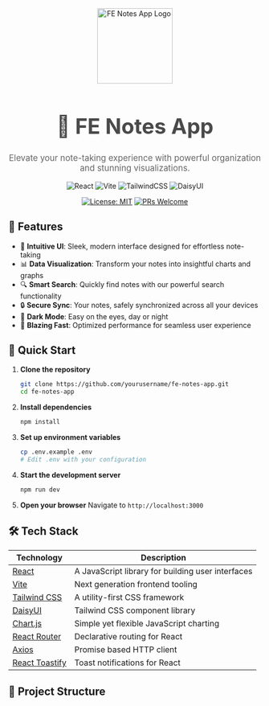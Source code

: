 <div align="center">
  <img src="https://your-app-logo-url.com/logo.png" alt="FE Notes App Logo" width="150" height="150">

  <h1 style="font-size: 3em; color: #4a4a4a;">📝 FE Notes App</h1>

  <p style="font-size: 1.2em; color: #666;">Elevate your note-taking experience with powerful organization and stunning visualizations.</p>

  ![React](https://img.shields.io/badge/React-20232A?style=for-the-badge&logo=react&logoColor=61DAFB)
  ![Vite](https://img.shields.io/badge/Vite-B73BFE?style=for-the-badge&logo=vite&logoColor=FFD62E)
  ![TailwindCSS](https://img.shields.io/badge/Tailwind_CSS-38B2AC?style=for-the-badge&logo=tailwind-css&logoColor=white)
  ![DaisyUI](https://img.shields.io/badge/DaisyUI-5A0EF8?style=for-the-badge&logo=daisyui&logoColor=white)

  [![License: MIT](https://img.shields.io/badge/License-MIT-yellow.svg)](https://opensource.org/licenses/MIT)
  [![PRs Welcome](https://img.shields.io/badge/PRs-welcome-brightgreen.svg?style=flat-square)](http://makeapullrequest.com)
</div>

## 🌟 Features

- 🎨 **Intuitive UI**: Sleek, modern interface designed for effortless note-taking
- 📊 **Data Visualization**: Transform your notes into insightful charts and graphs
- 🔍 **Smart Search**: Quickly find notes with our powerful search functionality
- 🔒 **Secure Sync**: Your notes, safely synchronized across all your devices
- 🌙 **Dark Mode**: Easy on the eyes, day or night
- 🚀 **Blazing Fast**: Optimized performance for seamless user experience

## 🚀 Quick Start

1. **Clone the repository**
   ```sh
   git clone https://github.com/yourusername/fe-notes-app.git
   cd fe-notes-app
   ```

2. **Install dependencies**
   ```sh
   npm install
   ```

3. **Set up environment variables**
   ```sh
   cp .env.example .env
   # Edit .env with your configuration
   ```

4. **Start the development server**
   ```sh
   npm run dev
   ```

5. **Open your browser**
   Navigate to `http://localhost:3000`

## 🛠️ Tech Stack

| Technology | Description |
|------------|-------------|
| [React](https://reactjs.org/) | A JavaScript library for building user interfaces |
| [Vite](https://vitejs.dev/) | Next generation frontend tooling |
| [Tailwind CSS](https://tailwindcss.com/) | A utility-first CSS framework |
| [DaisyUI](https://daisyui.com/) | Tailwind CSS component library |
| [Chart.js](https://www.chartjs.org/) | Simple yet flexible JavaScript charting |
| [React Router](https://reactrouter.com/) | Declarative routing for React |
| [Axios](https://axios-http.com/) | Promise based HTTP client |
| [React Toastify](https://fkhadra.github.io/react-toastify/) | Toast notifications for React |

## 📁 Project Structure
